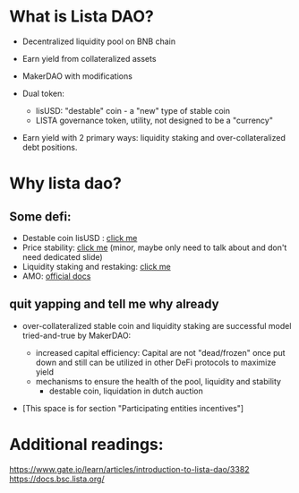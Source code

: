 # What is Lista DAO?

- Decentralized liquidity pool on BNB chain
- Earn yield from collateralized assets
- MakerDAO with modifications
- Dual token:
	* lisUSD: "destable" coin - a "new" type of stable coin
	* LISTA governance token, utility, not designed to be a "currency"

- Earn yield with 2 primary ways: liquidity staking and over-collateralized
debt positions.

# Why lista dao?

## Some defi:

- Destable coin lisUSD : [click me](https://github.com/lacklusterer/lsD-rsch/blob/main/README.md#destable-coin)
- Price stability: [click me](https://github.com/lacklusterer/lsD-rsch/blob/main/README.md#lisusd-price-stability) (minor, maybe only need to talk about and don't need dedicated slide)
- Liquidity staking and restaking: [click me](https://github.com/lacklusterer/lsD-rsch/blob/main/README.md#liquid-staking-tokens-lsts) 
- AMO: [official docs](https://docs.bsc.lista.org/introduction/collateral-debt-position/lisusd/algorithmic-market-operations-amo) 
## quit yapping and tell me why already

- over-collateralized stable coin and liquidity staking are successful model
tried-and-true by MakerDAO:
	* increased capital efficiency: Capital are not "dead/frozen" once put down
	and still can be utilized in other DeFi protocols to maximize yield
	* mechanisms to ensure the health of the pool, liquidity and stability
		+ destable coin, liquidation in dutch auction

- [This space is for section "Participating entities incentives"]

# Additional readings:

https://www.gate.io/learn/articles/introduction-to-lista-dao/3382
https://docs.bsc.lista.org/
